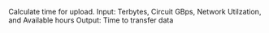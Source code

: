 Calculate time for upload.
Input: Terbytes, Circuit GBps, Network Utilzation, and Available hours
Output: Time to transfer data
